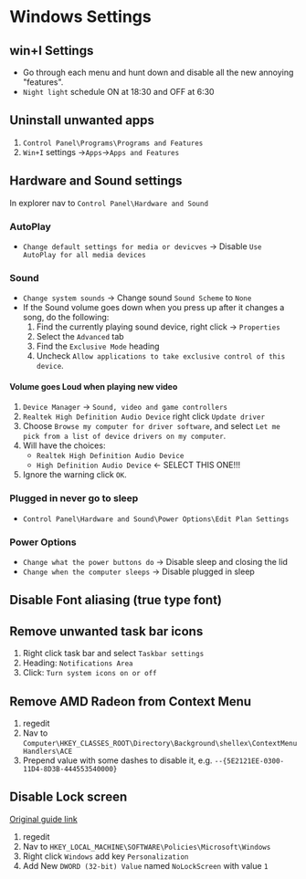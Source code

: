 # Windows Settings

## win+I Settings

- Go through each menu and hunt down and disable all the new annoying "features".
- `Night light` schedule ON at 18:30 and OFF at 6:30

## Uninstall unwanted apps

1. `Control Panel\Programs\Programs and Features`
2. `Win+I` settings ->`Apps`->`Apps and Features`

## Hardware and Sound settings

In explorer nav to `Control Panel\Hardware and Sound`

### AutoPlay

- `Change default settings for media or devicves` -> Disable `Use AutoPlay
  for all media devices`

### Sound

- `Change system sounds` -> Change sound `Sound Scheme` to `None`
- If the Sound volume goes down when you press up after it changes a song, do
  the following:
  1. Find the currently playing sound device, right click &rarr; `Properties`
  2. Select the `Advanced` tab
  3. Find the `Exclusive Mode` heading
  4. Uncheck `Allow applications to take exclusive control of this device`.

#### Volume goes Loud when playing new video

1. `Device Manager` &rarr; `Sound, video and game controllers`
2. `Realtek High Definition Audio Device` right click `Update driver`
3. Choose `Browse my computer for driver software`, and select 
   `Let me pick from a list of device drivers on my computer`.
4. Will have the choices:
   - `Realtek High Definition Audio Device`
   - `High Definition Audio Device` &larr; SELECT THIS ONE!!!
5. Ignore the warning click `OK`.

### Plugged in never go to sleep

- `Control Panel\Hardware and Sound\Power Options\Edit Plan Settings`

### Power Options

- `Change what the power buttons do` -> Disable sleep and closing the lid
- `Change when the computer sleeps` -> Disable plugged in sleep

## Disable Font aliasing (true type font)

## Remove unwanted task bar icons

1. Right click task bar and select `Taskbar settings`
2. Heading: `Notifications Area`
3. Click:   `Turn system icons on or off`

## Remove AMD Radeon from Context Menu

1. regedit
2. Nav to `Computer\HKEY_CLASSES_ROOT\Directory\Background\shellex\ContextMenuHandlers\ACE`
3. Prepend value with some dashes to disable it, e.g. `--{5E2121EE-0300-11D4-8D3B-444553540000}`

## Disable Lock screen

[Original guide link](https://www.cnet.com/how-to/how-to-disable-the-windows-10-lock-screen/)

1. regedit
2. Nav to `HKEY_LOCAL_MACHINE\SOFTWARE\Policies\Microsoft\Windows`
3. Right click `Windows` add key `Personalization`
4. Add New `DWORD (32-bit) Value` named `NoLockScreen` with value `1`

